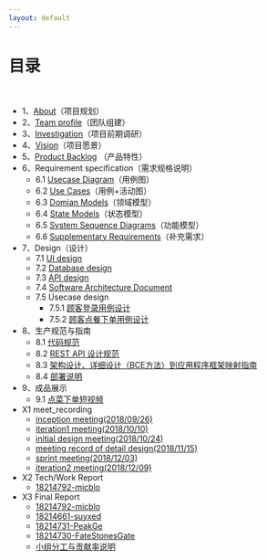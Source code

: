 ```yaml
---
layout: default
---
```


# [](#TOC)目录

&nbsp;&nbsp; 

* 1、[About](01-about)（项目规划）
* 2、[Team profile](02-team-profile)（团队组建）
* 3、[Investigation](03-investigation)（项目前期调研）
* 4、[Vision](04-vision)（项目愿景）
* 5、[Product Backlog](05-backlog) （产品特性）
* 6、Requirement specification（需求规格说明）
    - 6.1 [Usecase Diagram](06-01-use-case-diagram)（用例图）
    - 6.2 [Use Cases](06-02-use-case)（用例+活动图）
    - 6.3 [Domian Models](06-03-domain)（领域模型）
    - 6.4 [State Models](06-04-statement)（状态模型）
    - 6.5 [System Sequence Diagrams](06-05-System-Sequence-Diagram)（功能模型）
    - 6.6 [Supplementary Requirements](06-06-supplementary-requirement)（补充需求）
* 7、Design（设计）
    - 7.1 [UI design](07-01-ui-design)
    - 7.2 [Database design](07-02-database-design)
    - 7.3 [API design](https://app.swaggerhub.com/apis/micblo/gogo-food/1.0.0)
    - 7.4 [Software Architecture Document](07-04-architecture-doc)
    - 7.5 Usecase design
         - 7.5.1 [顾客登录用例设计](07-05-01-customer-login-case)
         - 7.5.2 [顾客点餐下单用例设计](07-05-02-order-case)
* 8、生产规范与指南
    - 8.1 [代码规范](08-01-coding-rules)
    - 8.2 [REST API 设计规范](08-02-restful-api-rules)
    - 8.3 [架构设计、详细设计（BCE方法）到应用程序框架映射指南](08-03-architecture)
    - 8.4 [部署说明](08-04-run-doc)
* 9、成品展示
    - 9.1 [点菜下单短视频](https://app.scnu.edu.cn/iscnu/project/gogo-food.mp4)
* X1 meet_recording
    - [inception meeting(2018/09/26)](inception-meeting)
    - [iteration1 meeting(2018/10/10)](Meeting-Record-of-Iteration1)
    - [initial design meeting(2018/10/24)](Meeting-Record-of-Initial-Design)
    - [meeting record of detail design(2018/11/15)](Meeting-Record-of-detail-Design)
    - [sprint meeting(2018/12/03)](Sprint-Meeting-Record)
    - [iteration2 meeting(2018/12/09)](iteration2-review-meeting)
* X2 Tech/Work Report
    - [18214792-micblo](X2-18214792-es6)
* X3 Final Report
    - [18214792-micblo](X3-18214792-micblo)
    - [18214661-suyxed](X3-18214661-suyxed)
    - [18214731-PeakGe](X3-18214731-PeakGe)
    - [18214730-FateStonesGate](X3-18214730-FateStonesGate)
    - [小组分工与贡献率说明](X3-contribution)
